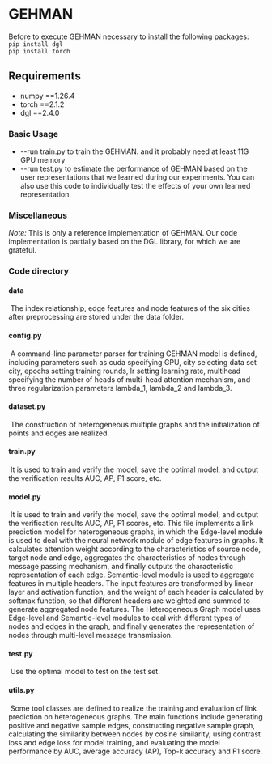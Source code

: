 # GEHMAN
Before to execute GEHMAN necessary to install the following packages:
<br/>
``pip install dgl``
<br/>
``pip install torch``
<br/>

## Requirements

- numpy ==1.26.4
- torch ==2.1.2
- dgl ==2.4.0

### Basic Usage

- --run  train.py to train the GEHMAN. and it probably need at least 11G GPU memory 
- --run  test.py to estimate the performance of GEHMAN based on the user representations that we learned during our experiments. You can also use this code to individually test the effects of your own learned representation.

### Miscellaneous

*Note:* This is only a reference implementation of GEHMAN. Our code implementation is partially based on the DGL library, for which we are grateful.

### Code directory

#### data

​	The index relationship, edge features and node features of the six cities after preprocessing are stored under the data folder.

#### config.py     

​	A command-line parameter parser for training GEHMAN model is defined, including parameters such as cuda specifying GPU, city selecting data set city, epochs setting training rounds, lr setting learning rate, multihead specifying the number of heads of multi-head attention mechanism, and three regularization parameters lambda_1, lambda_2 and lambda_3.

#### dataset.py   

​	The construction of heterogeneous multiple graphs and the initialization of points and edges are realized.

#### train.py       

​	It is used to train and verify the model, save the optimal model, and output the verification results AUC, AP, F1 score, etc.

#### model.py    

​	It is used to train and verify the model, save the optimal model, and output the verification results AUC, AP, F1 scores, etc. This file implements a link prediction model for heterogeneous graphs, in which the Edge-level module is used to deal with the neural network module of edge features in graphs. It calculates attention weight according to the characteristics of source node, target node and edge, aggregates the characteristics of nodes through message passing mechanism, and finally outputs the characteristic representation of each edge. Semantic-level module is used to aggregate features in multiple headers. The input features are transformed by linear layer and activation function, and the weight of each header is calculated by softmax function, so that different headers are weighted and summed to generate aggregated node features. The Heterogeneous Graph model uses Edge-level and Semantic-level modules to deal with different types of nodes and edges in the graph, and finally generates the representation of nodes through multi-level message transmission.

#### test.py      

​	Use the optimal model to test on the test set.

#### utils.py    

​	Some tool classes are defined to realize the training and evaluation of link prediction on heterogeneous graphs. The main functions include generating positive and negative sample edges, constructing negative sample graph, calculating the similarity between nodes by cosine similarity, using contrast loss and edge loss for model training, and evaluating the model performance by AUC, average accuracy (AP), Top-k accuracy and F1 score.

